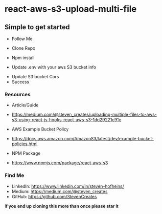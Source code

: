 # react-aws-s3-upload-multi-file

## Simple to get started
- Follow Me
- Clone Repo
- Npm install

- Update .env with your aws S3 bucket info
<script src="https://gist.github.com/StevenCreates/c26dd1af58609db234ea0342593861d3.js"></script>


- Update S3 bucket Cors
- Success


### Resources

- Article/Guide
- https://medium.com/@steven_creates/uploading-multiple-files-to-aws-s3-using-react-js-hooks-react-aws-s3-1dd29221c91c

- AWS Example Bucket Policy
- https://docs.aws.amazon.com/AmazonS3/latest/dev/example-bucket-policies.html

- NPM Package
- https://www.npmjs.com/package/react-aws-s3


### Find Me
- LinkedIn: https://www.linkedin.com/in/steven-hofheins/
- Medium: https://medium.com/@steven_creates
- GitHub: https://github.com/StevenCreates


**If you end up cloning this more than once please star it**
